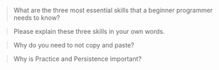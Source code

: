 > What are the three most essential skills that a beginner programmer needs to know?

> Please explain these three skills in your own words.

> Why do you need to not copy and paste?

> Why is Practice and Persistence important?

